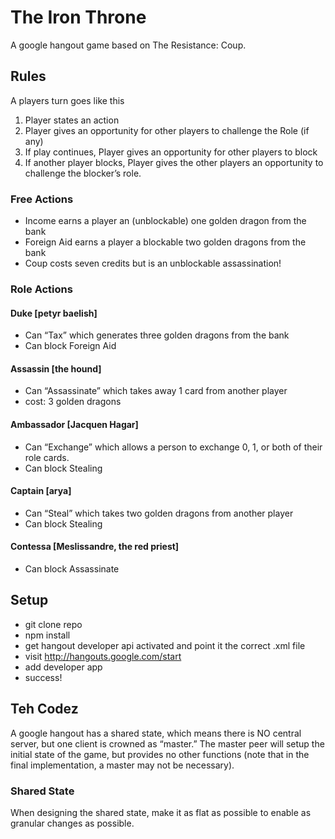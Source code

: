 # The Iron Throne
A google hangout game based on The Resistance: Coup.

## Rules
A players turn goes like this
1. Player states an action
2. Player gives an opportunity for other players to challenge the Role (if any)
3. If play continues, Player gives an opportunity for other players to block
4. If another player blocks, Player gives the other players an opportunity to challenge the blocker’s role.

### Free Actions
* Income earns a player an (unblockable) one golden dragon from the bank
* Foreign Aid earns a player a blockable two golden dragons from the bank
* Coup costs seven credits but is an unblockable assassination!

### Role Actions

#### Duke [petyr baelish]
* Can “Tax” which generates three golden dragons from the bank
* Can block Foreign Aid

#### Assassin [the hound]
* Can “Assassinate” which takes away 1 card from another player
* cost: 3 golden dragons

#### Ambassador [Jacquen Hagar]
* Can “Exchange” which allows a person to exchange 0, 1, or both of their role cards.
* Can block Stealing

#### Captain [arya]
* Can “Steal” which takes two golden dragons from another player
* Can block Stealing

#### Contessa [Meslissandre, the red priest]
* Can block Assassinate


## Setup
* git clone repo
* npm install
* get hangout developer api activated and point it the correct .xml file
* visit http://hangouts.google.com/start
* add developer app
* success!

## Teh Codez
A google hangout has a shared state, which means there is NO central server, but one client is crowned as “master.”  The master peer will setup the initial state of the game, but provides no other functions (note that in the final implementation, a master may not be necessary).

### Shared State
When designing the shared state, make it as flat as possible to enable as granular changes as possible.
